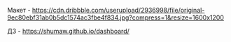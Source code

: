 Макет - https://cdn.dribbble.com/userupload/2936998/file/original-9ec80ebf31ab0b5dc1574ac3fbe4f834.jpg?compress=1&resize=1600x1200 

ДЗ - https://shumaw.github.io/dashboard/